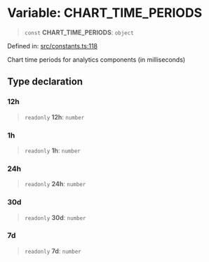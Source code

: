 # Variable: CHART\_TIME\_PERIODS

> `const` **CHART\_TIME\_PERIODS**: `object`

Defined in: [src/constants.ts:118](https://github.com/Nick2bad4u/Uptime-Watcher/blob/3cce0c3b352c8390536ca3c7399ece50a05faf18/src/constants.ts#L118)

Chart time periods for analytics components (in milliseconds)

## Type declaration

### 12h

> `readonly` **12h**: `number`

### 1h

> `readonly` **1h**: `number`

### 24h

> `readonly` **24h**: `number`

### 30d

> `readonly` **30d**: `number`

### 7d

> `readonly` **7d**: `number`
